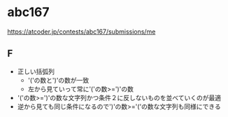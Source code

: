 # abc167

https://atcoder.jp/contests/abc167/submissions/me

## F

- 正しい括弧列
  - '('の数と')'の数が一致
  - 左から見ていって常に'('の数>=')'の数
- '('の数>=')'の数な文字列かつ条件２に反しないものを並べていくのが最適
- 逆から見ても同じ条件になるので')'の数>='('の数な文字列も同様にできる
